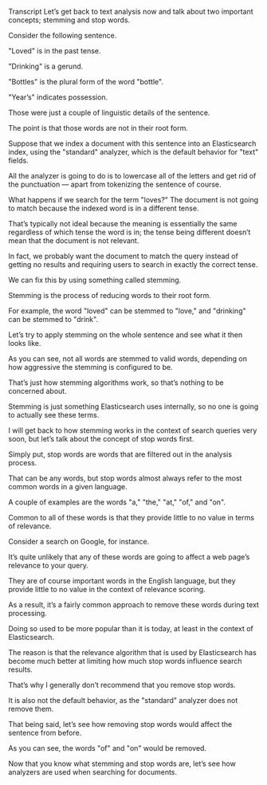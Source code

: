 Transcript Let’s get back to text analysis now and talk about two important concepts; stemming  and stop words.

Consider the following sentence.

"Loved" is in the past tense.

"Drinking" is a gerund.

"Bottles" is the plural form of the word "bottle".

"Year’s" indicates possession.

Those were just a couple of linguistic details of the sentence.

The point is that those words are not in their root form.

Suppose that we index a document with this sentence into an Elasticsearch index, using  the "standard" analyzer, which is the default behavior for "text" fields.

All the analyzer is going to do is to lowercase all of the letters and get rid of the punctuation  — apart from tokenizing the sentence of course.

What happens if we search for the term "loves?"  The document is not going to match because the indexed word is in a different tense.

That’s typically not ideal because the meaning is essentially the same regardless of which  tense the word is in; the tense being different doesn’t mean that the document is not relevant.

In fact, we probably want the document to match the query instead of getting no results  and requiring users to search in exactly the correct tense.

We can fix this by using something called stemming.

Stemming is the process of reducing words to their root form.

For example, the word "loved" can be stemmed to "love," and "drinking" can be stemmed  to "drink".

Let’s try to apply stemming on the whole sentence and see what it then looks like.

As you can see, not all words are stemmed to valid words, depending on how aggressive  the stemming is configured to be.

That’s just how stemming algorithms work, so that’s nothing to be concerned about.

Stemming is just something Elasticsearch uses internally, so no one is going to actually  see these terms.

I will get back to how stemming works in the context of search queries very soon, but let’s  talk about the concept of stop words first.

Simply put, stop words are words that are filtered out in the analysis process.

That can be any words, but stop words almost always refer to the most common words in a  given language.

A couple of examples are the words "a," "the," "at," "of," and "on".

Common to all of these words is that they provide little to no value in terms of relevance.

Consider a search on Google, for instance.

It’s quite unlikely that any of these words are going to affect a web page’s relevance  to your query.

They are of course important words in the English language, but they provide little  to no value in the context of relevance scoring.

As a result, it’s a fairly common approach to remove these words during text processing.

Doing so used to be more popular than it is today, at least in the context of Elasticsearch.

The reason is that the relevance algorithm that is used by Elasticsearch has become much  better at limiting how much stop words influence search results.

That’s why I generally don’t recommend that you remove stop words.

It is also not the default behavior, as the "standard" analyzer does not remove them.

That being said, let’s see how removing stop words would affect the sentence from  before.

As you can see, the words "of" and "on" would be removed.

Now that you know what stemming and stop words are, let’s see how analyzers are used when  searching for documents.

